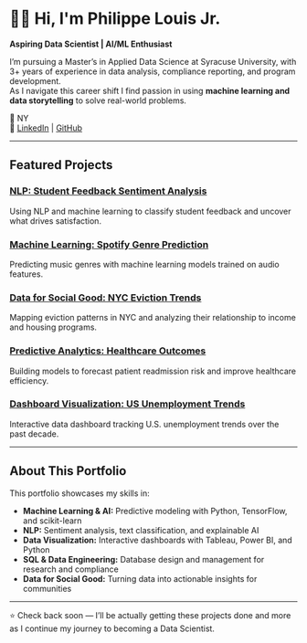 # 👋🏾 Hi, I'm Philippe Louis Jr.

**Aspiring Data Scientist | AI/ML Enthusiast**

I’m pursuing a Master’s in Applied Data Science at Syracuse University, with 3+ years of experience in data analysis, compliance reporting, and program development.  
As I navigate this career shift I find passion in using **machine learning and data storytelling** to solve real-world problems.

📍 NY   
🔗 [LinkedIn](https://www.linkedin.com/in/plouis-chm/) | [GitHub](https://github.com/DataPhil17)

---

## Featured Projects

### [NLP: Student Feedback Sentiment Analysis](projects/nlp.md)
Using NLP and machine learning to classify student feedback and uncover what drives satisfaction.

### [Machine Learning: Spotify Genre Prediction](projects/ml.md)
Predicting music genres with machine learning models trained on audio features.

### [Data for Social Good: NYC Eviction Trends](projects/socialgood.md)
Mapping eviction patterns in NYC and analyzing their relationship to income and housing programs.

### [Predictive Analytics: Healthcare Outcomes](projects/predictive.md)
Building models to forecast patient readmission risk and improve healthcare efficiency.

### [Dashboard Visualization: US Unemployment Trends](projects/viz.md)
Interactive data dashboard tracking U.S. unemployment trends over the past decade.

---

## About This Portfolio
This portfolio showcases my skills in:
- **Machine Learning & AI:** Predictive modeling with Python, TensorFlow, and scikit-learn  
- **NLP:** Sentiment analysis, text classification, and explainable AI  
- **Data Visualization:** Interactive dashboards with Tableau, Power BI, and Python  
- **SQL & Data Engineering:** Database design and management for research and compliance  
- **Data for Social Good:** Turning data into actionable insights for communities

---

⭐️ Check back soon — I’ll be actually getting these projects done and more as I continue my journey to becoming a Data Scientist.
